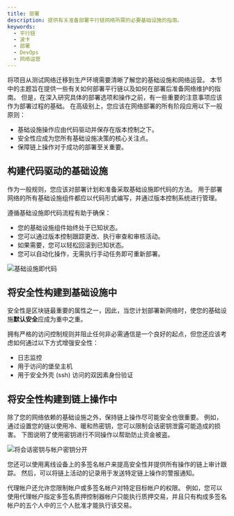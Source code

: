 ```yaml
---
title: 部署
description: 提供有关准备部署平行链网络所需的必要基础设施的指南。
keywords:
  - 平行链
  - 波卡
  - 部署
  - DevOps
  - 网络运营
---
```


将项目从测试网络迁移到生产环境需要清晰了解您的基础设施和网络运营。
本节中的主题旨在提供一些有关如何部署平行链以及如何在部署后准备网络维护的指南。
但是，在深入研究具体的部署选项和操作之前，有一些重要的注意事项应该作为部署过程的基础。
在高级别上，您应该在网络部署的所有阶段应用以下一般原则：

- 基础设施操作应由代码驱动并保存在版本控制之下。
- 安全性应成为您所有基础设施决策的核心关注点。
- 保障链上操作对于成功的部署至关重要。

## 构建代码驱动的基础设施

作为一般规则，您应该对部署计划和准备采取基础设施即代码的方法。
用于部署网络的所有基础设施组件都应以代码形式编写，并通过版本控制系统进行管理。

遵循基础设施即代码流程有助于确保：

- 您的基础设施组件始终处于已知状态。
- 您可以通过版本控制跟踪更改、执行审查和审核活动。
- 如果需要，您可以轻松回滚到已知状态。
- 您可以自动化操作，无需执行手动任务即可重新部署。

![基础设施即代码](/media/images/docs/deploy-infra.png)

## 将安全性构建到基础设施中

安全性是区块链最重要的属性之一，因此，当您计划部署新网络时，使您的基础设施**默认安全**应成为重中之重。

拥有严格的访问控制规则并阻止任何非必需通信是一个良好的起点，但您还应该考虑如何通过以下方式增强安全性：

- 日志监控
- 用于访问的堡垒主机
- 用于安全外壳 (ssh) 访问的双因素身份验证

## 将安全性构建到链上操作中

除了您的网络依赖的基础设施之外，保持链上操作尽可能安全也很重要。
例如，通过设置您的链以使用冷、暖和热密钥，您可以限制会话密钥泄露可能造成的损害。
下图说明了使用密钥进行不同操作以帮助防止资金被盗。

![将会话密钥与帐户密钥分开](/media/images/docs/deploy-cold-warm-hot-keys.png)

您还可以使用离线设备上的多签名帐户来提高安全性并提供所有操作的链上审计跟踪。
然后，可以将链上活动的记录用于发送特定链上操作的警报通知。

代理帐户还允许您限制帐户或多签名帐户对特定目标帐户的权限。
例如，您可以使用代理帐户指定多签名质押控制器帐户只能执行质押交易，并且只有构成多签名帐户的五个人中的三个人批准才能执行该交易。
